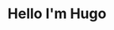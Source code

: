 ---
title : "Hello I'm Hugo"
# full screen navigation
# first_name : "Hugo Peres"
last_name : "Hugo Peres"
bg_image : "images/backgrounds/full-nav-bg.jpg"
# animated text loop
occupations:
- "Industrial Automation Professional"
- "Computer Engineer Student"
- "Web Developer"
- "Machine Learning Creator"
- "Internet of Things Enthusiastic"

# slider background image loop
slider_images:
- "images/slider/slider-1.jpg"
- "images/slider/slider-2.jpg"
- "images/slider/slider-3.jpg"

# button
button:
  enable : false
  label : "HIRE ME"
  link : "#contact"


# custom style
custom_class: "" 
custom_attributes: "" 
custom_css: ""

---